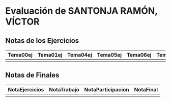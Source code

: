 # Evaluación de SANTONJA RAMÓN, VÍCTOR

## Notas de los Ejercicios

| Tema00ej   | Tema01ej   | Tema04ej   | Tema05ej   | Tema06ej   | Tema08ej   |
|:-----------|:-----------|:-----------|:-----------|:-----------|:-----------|
|            |            |            |            |            |            |



## Notas de Finales

| NotaEjercicios   | NotaTrabajo   | NotaParticipacion   | NotaFinal   |
|:-----------------|:--------------|:--------------------|:------------|
|                  |               |                     |             |



